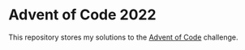 # Advent of Code 2022

This repository stores my solutions to the [Advent of Code](https://adventofcode.com/2022) challenge.